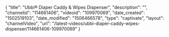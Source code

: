 {
    "title": "Ubbi&reg; Diaper Caddy &amp; Wipes Dispenser",
    "description": "",
    "channelid": "114661406",
    "videoid": "109970069",
    "date_created": "1502519103",
    "date_modified": "1506466578",
    "type": "captivate",
    "layout": "channelVideo",
    "url": "\/latest-videos\/ubbi-diaper-caddy-wipes-dispenser\/114661406-109970069"
}